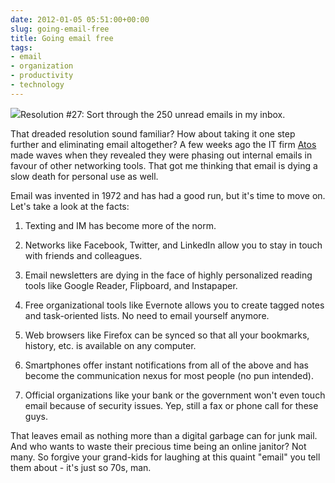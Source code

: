 ```yaml
---
date: 2012-01-05 05:51:00+00:00
slug: going-email-free
title: Going email free
tags:
- email
- organization
- productivity
- technology
---
```


![](http://media.tumblr.com/tumblr_lxaw2bcC071qfn08u.jpg)Resolution #27: Sort through the 250 unread emails in my inbox.




That dreaded resolution sound familiar? How about taking it one step further and eliminating email altogether? A few weeks ago the IT firm [Atos](http://atos.net/en-us/) made waves when they revealed they were phasing out internal emails in favour of other networking tools. That got me thinking that email is dying a slow death for personal use as well.




Email was invented in 1972 and has had a good run, but it's time to move on. Let's take a look at the facts:




  1. Texting and IM has become more of the norm.


  2. Networks like Facebook, Twitter, and LinkedIn allow you to stay in touch with friends and colleagues.


  3. Email newsletters are dying in the face of highly personalized reading tools like Google Reader, Flipboard, and Instapaper.


  4. Free organizational tools like Evernote allows you to create tagged notes and task-oriented lists. No need to email yourself anymore.


  5. Web browsers like Firefox can be synced so that all your bookmarks, history, etc. is available on any computer.


  6. Smartphones offer instant notifications from all of the above and has become the communication nexus for most people (no pun intended).


  7. Official organizations like your bank or the government won't even touch email because of security issues. Yep, still a fax or phone call for these guys.



That leaves email as nothing more than a digital garbage can for junk mail. And who wants to waste their precious time being an online janitor? Not many. So forgive your grand-kids for laughing at this quaint "email" you tell them about - it's just so 70s, man.
